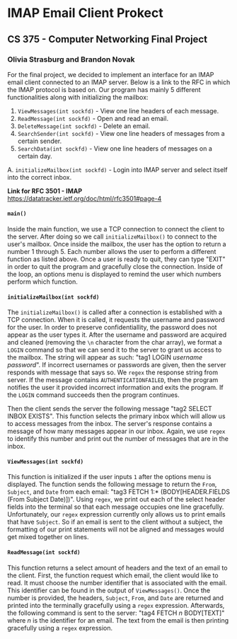 # IMAP Email Client Prokect
## CS 375 - Computer Networking Final Project

### Olivia Strasburg and Brandon Novak

For the final project, we decided to implement an interface for an IMAP email client connected to an IMAP server. Below is a link to the RFC in which the IMAP protocol is based on. Our program has mainly 5 different functionalities along with initializing the mailbox:

1. `ViewMessages(int sockfd)` - View one line headers of each message.
2. `ReadMessage(int sockfd)` - Open and read an email.
3. `DeleteMessage(int sockfd)` - Delete an email.
4. `SearchSender(int sockfd)` -  View one line headers of messages from a certain sender.
5. `SearchData(int sockfd)` -  View one line headers of messages on a certain day.

A. `initializeMailbox(int sockfd)` - Login into IMAP server and select itself into the correct inbox. 

**Link for RFC 3501 - IMAP**
https://datatracker.ietf.org/doc/html/rfc3501#page-4 

#### `main()`

Inside the main function, we use a TCP connection to connect the client to the server. After doing so we call `initializeMailbox()` to connect to the user's mailbox. Once inside the mailbox, the user has the option to return a number 1 through 5. Each number allows the user to perform a different function as listed above. Once a user is ready to quit, they can type "EXIT" in order to quit the program and gracefully close the connection. Inside of the loop, an options menu is displayed to remind the user which numbers perform which function.

#### `initializeMailbox(int sockfd)`

The `initializeMailbox()` is called after a connection is established with a TCP connection. When it is called, it requests the username and password for the user. In order to preserve confidentiallity, the password does not appear as the user types it. After the username and password are acquired and cleaned (removing the `\n` character from the char array), we format a `LOGIN` command so that we can send it to the server to grant us access to the mailbox. The string will appear as such: "tag1 LOGIN *username password*". If incorrect usernames or passwords are given, then the server responds with message that says so. We `regex` the response string from server. If the message contains `AUTHENTICATIONFAILED`, then the program notifies the user it provided incorrect information and exits the program. If the `LOGIN` command succeeds then the program continues. 

Then the client sends the server the following message "tag2 SELECT INBOX EXISTS". This function selects the primary inbox which will allow us to access messages from the inbox. The server's response contains a message of how many messages appear in our inbox. Again, we use `regex` to identify this number and print out the number of messages that are in the inbox.

#### `ViewMessages(int sockfd)`

This function is initialized if the user inputs `1` after the options menu is displayed. The function sends the following message to return the `From`, `Subject`, and `Date` from each email: "tag3 FETCH 1:* (BODY\[HEADER.FIELDS (From Subject Date)])". Using `regex`, we print out each of the select header fields into the terminal so that each message occupies one line gracefully. Unfortunately, our `regex` expression currently only allows us to print emails that have `Subject`. So if an email is sent to the client without a subject, the formatting of our print statements will not be aligned and messages would get mixed together on lines. 

####  `ReadMessage(int sockfd)`

This function returns a select amount of headers and the text of an email to the client. First, the function request which email, the client would like to read. It must choose the number identifier that is associated with the email. This identifier can be found in the output of `ViewMessages()`. Once the number is provided, the headers, `Subject`, `From`, and `Date` are returned and printed into the terminally gracefully using a `regex` expression. Afterwards, the following command is sent to the server: "tag4 FETCH *n* BODY\[TEXT]" where *n* is the identifier for an email. The text from the email is then printing gracefully using a `regex` expression. 
